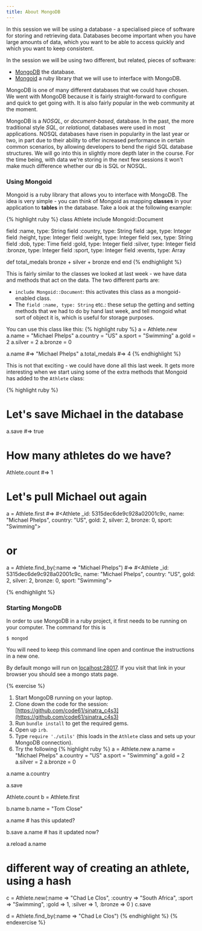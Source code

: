 ```yaml
---
title: About MongoDB
---
```



In this session we will be using a database - a specialised piece of software for storing and retrieving data. Databases become important when you have large amounts of data, which you want to be able to access quickly and which you want to keep consistent.

In the session we will be using two different, but related, pieces of software:

* [MongoDB](http://www.mongodb.org/) the database.
* [Mongoid](http://mongoid.org/) a ruby library that we will use to interface with MongoDB.

MongoDB is one of many different databases that we could have chosen. We went with MongoDB because it is fairly straight-forward to configure and quick to get going with. It is also fairly popular in the web community at the moment.

MongoDB is a *NOSQL*, or *document-based*, database. In the past, the more traditional style *SQL*, or *relational*, databases were used in most applications. NOSQL databases have risen in popularity in the last year or two, in part due to their ability to offer increased performance in certain common scenarios, by allowing developers to bend the rigid SQL database structures. We will go into this in slightly more depth later in the course. For the time being, with data we're storing in the next few sessions it won't make much difference whether our db is SQL or NOSQL.

### Using Mongoid

Mongoid is a ruby library that allows you to interface with MongoDB. The idea is very simple - you can think of Mongoid as mapping **classes** in your application to **tables** in the database. Take a look at the following example:

{% highlight ruby %}
class Athlete
  include Mongoid::Document

  field :name,    type: String
  field :country, type: String
  field :age,     type: Integer
  field :height,  type: Integer
  field :weight,  type: Integer
  field :sex,     type: String
  field :dob,     type: Time
  field :gold,    type: Integer
  field :silver,  type: Integer
  field :bronze,  type: Integer
  field :sport,   type: Integer
  field :events,  type: Array

  def total_medals
    bronze + silver + bronze
  end
end
{% endhighlight %}

This is fairly similar to the classes we looked at last week - we have data and methods that act on the data. The two different parts are:

* `include Mongoid::Document`: this activates this class as a mongoid-enabled class.
* The `field :name, type: String` etc.: these setup the getting and setting methods that we had to do by hand last week, and tell mongoid what sort of object it is, which is useful for storage purposes.

You can use this class like this:
{% highlight ruby %}
a = Athlete.new
a.name    = "Michael Phelps"
a.country = "US"
a.sport   = "Swimming"
a.gold    = 2
a.silver  = 2
a.bronze  = 0

a.name         #=> "Michael Phelps"
a.total_medals #=> 4
{% endhighlight %}

This is not that exciting - we could have done all this last week. It gets more interesting when we start using some of the extra methods that Mongoid has added to the `Athlete` class:

{% highlight ruby %}
# Let's save Michael in the database
a.save    #=> true

# How many athletes do we have?
Athlete.count  #=> 1

# Let's pull Michael out again
a = Athlete.first #=> #<Athlete _id: 5315dec6de9c928a02001c9c, name: "Michael Phelps", country: "US", gold: 2, silver: 2, bronze: 0, sport: "Swimming">

# or
a = Athlete.find_by(:name => "Michael Phelps") #=> #<Athlete _id: 5315dec6de9c928a02001c9c, name: "Michael Phelps", country: "US", gold: 2, silver: 2, bronze: 0, sport: "Swimming">

{% endhighlight %}


### Starting MongoDB

In order to use MongoDB in a ruby project, it first needs to be running on your computer. The command for this is

    $ mongod

You will need to keep this command line open and continue the instructions in a new one.

By default mongo will run on [localhost:28017](http://localhost:28017/). If you visit that link in your browser you should see a mongo stats page.

{% exercise %}
1. Start MongoDB running on your laptop.
1. Clone down the code for the session: [https://github.com/code61/sinatra_c4s3](https://github.com/code61/sinatra_c4s3)
2. Run `bundle install` to get the required gems.
3. Open up `irb`.
4. Type `require './utils'` (this loads in the `Athlete` class and sets up your MongoDB connection).
5. Try the following
{% highlight ruby %}
a = Athlete.new
a.name    = "Michael Phelps"
a.country = "US"
a.sport   = "Swimming"
a.gold    = 2
a.silver  = 2
a.bronze  = 0

a.name
a.country

a.save

Athlete.count
b = Athlete.first

b.name
b.name = "Tom Close"

a.name     # has this updated?

b.save
a.name     # has it updated now?

a.reload
a.name

# different way of creating an athlete, using a hash
c = Athlete.new(:name   => "Chad Le Clos", :country => "South Africa", 
                :sport  => "Swimming",     :gold    => 1,
                :silver => 1,              :bronze  => 0 )
c.save

d = Athlete.find_by(:name => "Chad Le Clos")
{% endhighlight %}
{% endexercise %}